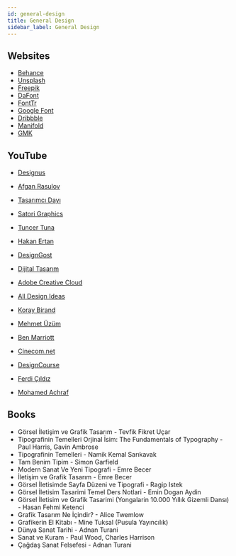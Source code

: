 ```yaml
---
id: general-design
title: General Design
sidebar_label: General Design
---
```


## Websites

- [Behance](https://behance.net)
- [Unsplash](https://unsplash.com)
- [Freepik](https://freepik.com)
- [DaFont](https://dafont.com)
- [FontTr](https://fonttr.com)
- [Google Font](https://fonts.google.com)
- [Dribbble](https://dribbble.com)
- [Manifold](https://manifold.press)
- [GMK](http://gmk.org.tr/publications)

## YouTube

- [Designus](https://www.youtube.com/user/designusnet)

- [Afgan Rasulov](https://www.youtube.com/user/afganrasulov)

- [Tasarımcı Dayı](https://www.youtube.com/channel/UCAjJuQMK_bV_eElAsLZZSRQ)

- [Satori Graphics](https://www.youtube.com/channel/UCoeJKtPJLoIBqWq4o8TDLpA)

- [Tuncer Tuna](https://www.youtube.com/channel/UCxV8ylQVRzzRRmbIY3baTlg)

- [Hakan Ertan](https://www.youtube.com/channel/UCfrO4EyEc3N5TaunnfX1uHQ)

- [DesignGost](https://www.youtube.com/channel/UCMLbZZElW190lLG6YlAE61Q)

- [Dijital Tasarım](https://www.youtube.com/channel/UCkrljYRt6mwrGtQAmutzTvg)

- [Adobe Creative Cloud](https://www.youtube.com/c/AdobeCreativeCloud/)

- [All Design Ideas](https://www.youtube.com/channel/UCLE9xzpJp7XElDs2Bxw8nLQ)

- [Koray Birand](https://www.youtube.com/channel/UCKexPzIpGjE3ynXtbqWVs0A)

- [Mehmet Üzüm](https://www.youtube.com/channel/UC1Vs4M8X-E41jrRHOuIUEPw)

- [Ben Marriott](https://www.youtube.com/channel/UCjJk212xU15y_NPYKuCsKQA)

- [Cinecom.net](https://www.youtube.com/channel/UCpLfM1_MIcIQ3jweRT19LVw)

- [DesignCourse](https://www.youtube.com/channel/UCVyRiMvfUNMA1UPlDPzG5Ow)

- [Ferdi Çıldız](https://www.youtube.com/channel/UC-nyzphiDw13Ldwqza6bzrQ)

- [Mohamed Achraf](https://www.youtube.com/channel/UCF6WjcZeVqy3MLBpp86eOyw)

## Books

- Görsel İletişim ve Grafik Tasarım - Tevfik Fikret Uçar
- Tipografinin Temelleri Orjinal İsim: The Fundamentals of Typography - Paul Harris, Gavin Ambrose
- Tipografinin Temelleri - Namik Kemal Sarıkavak
- Tam Benim Tipim - Simon Garfield
- Modern Sanat Ve Yeni Tipografi - Emre Becer
- İletişim ve Grafik Tasarım - Emre Becer
- Görsel İletisimde Sayfa Düzeni ve Tipografi - Ragip Istek
- Görsel İletisim Tasarimi Temel Ders Notlari - Emin Dogan Aydin
- Görsel İletisim ve Grafik Tasarimi (Yongalarin 10.000 Yıllık Gizemli Dansı) - Hasan Fehmi Ketenci
- Grafik Tasarım Ne İçindir? - Alice Twemlow
- Grafikerin El Kitabı - Mine Tuksal (Pusula Yayıncılık)
- Dünya Sanat Tarihi - Adnan Turani
- Sanat ve Kuram - Paul Wood, Charles Harrison
- Çağdaş Sanat Felsefesi - Adnan Turani

